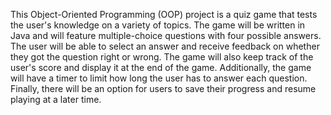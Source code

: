 This Object-Oriented Programming (OOP) project is a quiz game that tests the user's knowledge on a variety of topics. The game will be written in Java and will feature multiple-choice questions with four possible answers. The user will be able to select an answer and receive feedback on whether they got the question right or wrong. The game will also keep track of the user's score and display it at the end of the game. Additionally, the game will have a timer to limit how long the user has to answer each question. Finally, there will be an option for users to save their progress and resume playing at a later time.


